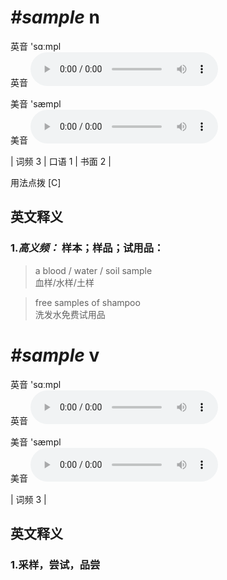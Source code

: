 # ***\#sample*** n
英音 'sɑːmpl  
英音
<audio src="./media/sample-B.aac" controls="controls"></audio>

美音 'sæmpl  
美音
<audio src="./media/sample.aac" controls="controls"></audio>



| 词频 3 | 口语 1 | 书面 2 |  

用法点拨  [C]

英文释义
---
### 1.*高义频：* **样本；样品；试用品：**  

 > a blood / water / soil sample   
 > 血样/水样/土样    

 > free samples of shampoo   
 > 洗发水免费试用品    


# ***\#sample*** v
英音 'sɑːmpl  
英音
<audio src="./media/sample-B.aac" controls="controls"></audio>

美音 'sæmpl  
美音
<audio src="./media/sample.aac" controls="controls"></audio>



| 词频 3 |  

英文释义
---
### 1.**采样，尝试，品尝**  



